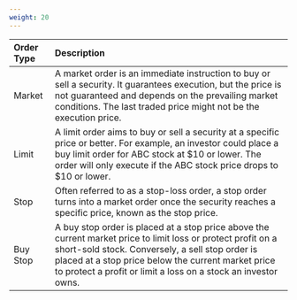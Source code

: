 ```yaml
---
weight: 20
---
```


| Order Type | Description |
|:---|:---|
| Market | A market order is an immediate instruction to buy or sell a security. It guarantees execution, but the price is not guaranteed and depends on the prevailing market conditions. The last traded price might not be the execution price. |
| Limit | A limit order aims to buy or sell a security at a specific price or better. For example, an investor could place a buy limit order for ABC stock at $10 or lower. The order will only execute if the ABC stock price drops to $10 or lower. |
| Stop | Often referred to as a stop-loss order, a stop order turns into a market order once the security reaches a specific price, known as the stop price. |
| Buy Stop | A buy stop order is placed at a stop price above the current market price to limit loss or protect profit on a short-sold stock. Conversely, a sell stop order is placed at a stop price below the current market price to protect a profit or limit a loss on a stock an investor owns. |
